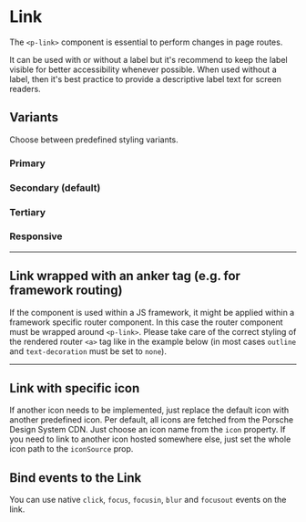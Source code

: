 # Link

The `<p-link>` component is essential to perform changes in page routes.

It can be used with or without a label but it's recommend to keep the label visible for better accessibility whenever possible. When used without a label, then it's best practice to provide a descriptive label text for screen readers.


## Variants

Choose between predefined styling variants.

### Primary

<Playground :themeable="true" :childElementLayout="{spacing: 'inline'}">
  <template v-slot={theme}>
    <p-link variant="primary" href="https://www.porsche.com" :theme="theme">Some label</p-link>
    <p-link variant="primary" href="https://www.porsche.com" hide-label="true" :theme="theme">Some label</p-link>
  </template>
</Playground>

### Secondary (default)

<Playground :themeable="true" :childElementLayout="{spacing: 'inline'}">
  <template v-slot={theme}>
    <p-link href="https://www.porsche.com" :theme="theme">Some label</p-link>
    <p-link href="https://www.porsche.com" hide-label="true" :theme="theme">Some label</p-link>
  </template>
</Playground>

### Tertiary

<Playground :themeable="true" :childElementLayout="{spacing: 'inline'}">
  <template v-slot={theme}>
    <p-link variant="tertiary" href="https://www.porsche.com" :theme="theme">Some label</p-link>
    <p-link variant="tertiary" href="https://www.porsche.com" hide-label="true" :theme="theme">Some label</p-link>
  </template>
</Playground>


### Responsive

<Playground :themeable="true" :childElementLayout="{spacing: 'inline'}">
  <template v-slot={theme}>
    <p-link variant="primary" href="https://www.porsche.com" hide-label="{ base: true, s: false }" :theme="theme">Some label</p-link>
    <p-link variant="secondary" href="https://www.porsche.com" hide-label="{ base: true, m: false }" :theme="theme">Some label</p-link>
    <p-link variant="tertiary" href="https://www.porsche.com" hide-label="{ base: true, l: false }" :theme="theme">Some label</p-link>
  </template>
</Playground>

---

## Link wrapped with an anker tag (e.g. for framework routing)
If the component is used within a JS framework, it might be applied within a framework specific router component. 
In this case the router component must be wrapped around `<p-link>`. Please take care of the correct styling of the rendered router `<a>` tag like in the example below (in most cases `outline` and `text-decoration` must be set to `none`).


<Playground :themeable="true" :childElementLayout="{spacing: 'inline'}">
  <template v-slot={theme}>
    <a href="https://www.porsche.com" class="example-link">
      <p-link :theme="theme">Some label</p-link>
    </a>
    <a href="https://www.porsche.com" class="example-link">
      <p-link hide-label="true" :theme="theme">Some label</p-link>
    </a>
  </template>
</Playground>

---

## Link with specific icon
If another icon needs to be implemented, just replace the default icon with another predefined icon. Per default, all icons are fetched from the Porsche Design System CDN. Just choose an icon name from the `icon` property. If you need to link to another icon hosted somewhere else, just set the whole icon path to the `iconSource` prop.

<Playground :themeable="true" :childElementLayout="{spacing: 'inline'}">
  <template v-slot={theme}>
    <p-link href="https://www.porsche.com" icon="phone" :theme="theme">Some label</p-link>
    <p-link href="https://www.porsche.com" :icon-source="require(`@/assets/web/icon-custom-kaixin.svg`)" hide-label="true" :theme="theme">Some label</p-link>
  </template>
</Playground>

## Bind events to the Link
You can use native `click`, `focus`, `focusin`, `blur` and `focusout` events on the link.

<Playground :themeable="true" :childElementLayout="{spacing: 'inline'}">
  <template v-slot={theme}>
    <p-link
        href="https://www.porsche.com"
        onclick="alert('click'); return false;"
        onfocus="console.log('focus')"
        onfocusin="console.log('focusin')"
        onblur="console.log('blur')"
        onfocusout="console.log('focusout')"
        :theme="theme"
    >Some label</p-link>
  </template>
</Playground>

<style scoped lang="scss">
  .example-link {
    display: inline-block;
    outline: none;
    text-decoration: none;
  }
</style>